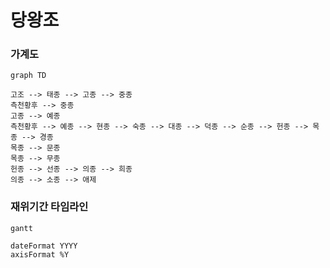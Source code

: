 # 당왕조

### 가계도

```mermaid
graph TD

고조 --> 태종 --> 고종 --> 중종 
측천황후 --> 중종
고종 --> 예종
측천황후 --> 예종 --> 현종 --> 숙종 --> 대종 --> 덕종 --> 순종 --> 헌종 --> 목종 --> 경종 
목종 --> 문종
목종 --> 무종
헌종 --> 선종 --> 의종 --> 희종
의종 --> 소종 --> 애제
```

### 재위기간 타임라인

```mermaid
gantt

dateFormat YYYY
axisFormat %Y


```
